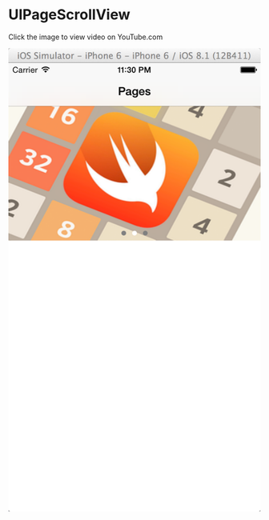 # UIPageScrollView

Click the image to view video on YouTube.com


[![ScreenShot](https://github.com/xuguojun/UIPageScrollView/blob/master/UIPageScrollView/UIPageScrollView.png)](https://youtu.be/Es0clKyzbKM)
